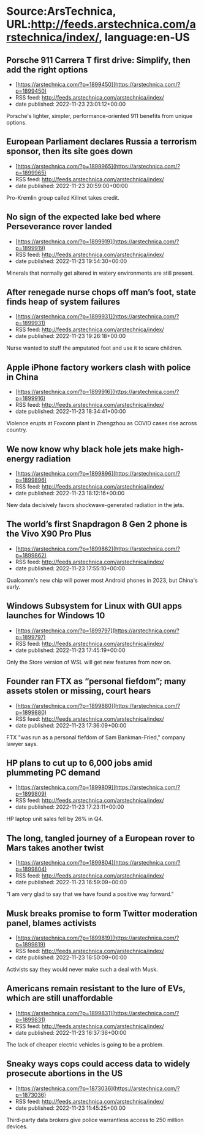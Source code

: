 # Source:ArsTechnica, URL:http://feeds.arstechnica.com/arstechnica/index/, language:en-US

## Porsche 911 Carrera T first drive: Simplify, then add the right options
 - [https://arstechnica.com/?p=1899450](https://arstechnica.com/?p=1899450)
 - RSS feed: http://feeds.arstechnica.com/arstechnica/index/
 - date published: 2022-11-23 23:01:12+00:00

Porsche's lighter, simpler, performance-oriented 911 benefits from unique options.

## European Parliament declares Russia a terrorism sponsor, then its site goes down
 - [https://arstechnica.com/?p=1899965](https://arstechnica.com/?p=1899965)
 - RSS feed: http://feeds.arstechnica.com/arstechnica/index/
 - date published: 2022-11-23 20:59:00+00:00

Pro-Kremlin group called Killnet takes credit.

## No sign of the expected lake bed where Perseverance rover landed
 - [https://arstechnica.com/?p=1899919](https://arstechnica.com/?p=1899919)
 - RSS feed: http://feeds.arstechnica.com/arstechnica/index/
 - date published: 2022-11-23 19:54:30+00:00

Minerals that normally get altered in watery environments are still present.

## After renegade nurse chops off man’s foot, state finds heap of system failures
 - [https://arstechnica.com/?p=1899931](https://arstechnica.com/?p=1899931)
 - RSS feed: http://feeds.arstechnica.com/arstechnica/index/
 - date published: 2022-11-23 19:26:18+00:00

Nurse wanted to stuff the amputated foot and use it to scare children.

## Apple iPhone factory workers clash with police in China
 - [https://arstechnica.com/?p=1899916](https://arstechnica.com/?p=1899916)
 - RSS feed: http://feeds.arstechnica.com/arstechnica/index/
 - date published: 2022-11-23 18:34:41+00:00

Violence erupts at Foxconn plant in Zhengzhou as COVID cases rise across country.

## We now know why black hole jets make high-energy radiation
 - [https://arstechnica.com/?p=1899896](https://arstechnica.com/?p=1899896)
 - RSS feed: http://feeds.arstechnica.com/arstechnica/index/
 - date published: 2022-11-23 18:12:16+00:00

New data decisively favors shockwave-generated radiation in the jets.

## The world’s first Snapdragon 8 Gen 2 phone is the Vivo X90 Pro Plus
 - [https://arstechnica.com/?p=1899862](https://arstechnica.com/?p=1899862)
 - RSS feed: http://feeds.arstechnica.com/arstechnica/index/
 - date published: 2022-11-23 17:55:10+00:00

Qualcomm's new chip will power most Android phones in 2023, but China's early.

## Windows Subsystem for Linux with GUI apps launches for Windows 10
 - [https://arstechnica.com/?p=1899797](https://arstechnica.com/?p=1899797)
 - RSS feed: http://feeds.arstechnica.com/arstechnica/index/
 - date published: 2022-11-23 17:45:19+00:00

Only the Store version of WSL will get new features from now on.

## Founder ran FTX as “personal fiefdom”; many assets stolen or missing, court hears
 - [https://arstechnica.com/?p=1899880](https://arstechnica.com/?p=1899880)
 - RSS feed: http://feeds.arstechnica.com/arstechnica/index/
 - date published: 2022-11-23 17:36:09+00:00

FTX "was run as a personal fiefdom of Sam Bankman-Fried," company lawyer says.

## HP plans to cut up to 6,000 jobs amid plummeting PC demand
 - [https://arstechnica.com/?p=1899809](https://arstechnica.com/?p=1899809)
 - RSS feed: http://feeds.arstechnica.com/arstechnica/index/
 - date published: 2022-11-23 17:23:11+00:00

HP laptop unit sales fell by 26% in Q4.

## The long, tangled journey of a European rover to Mars takes another twist
 - [https://arstechnica.com/?p=1899804](https://arstechnica.com/?p=1899804)
 - RSS feed: http://feeds.arstechnica.com/arstechnica/index/
 - date published: 2022-11-23 16:59:09+00:00

"I am very glad to say that we have found a positive way forward."

## Musk breaks promise to form Twitter moderation panel, blames activists
 - [https://arstechnica.com/?p=1899819](https://arstechnica.com/?p=1899819)
 - RSS feed: http://feeds.arstechnica.com/arstechnica/index/
 - date published: 2022-11-23 16:50:09+00:00

Activists say they would never make such a deal with Musk.

## Americans remain resistant to the lure of EVs, which are still unaffordable
 - [https://arstechnica.com/?p=1899831](https://arstechnica.com/?p=1899831)
 - RSS feed: http://feeds.arstechnica.com/arstechnica/index/
 - date published: 2022-11-23 16:37:36+00:00

The lack of cheaper electric vehicles is going to be a problem.

## Sneaky ways cops could access data to widely prosecute abortions in the US
 - [https://arstechnica.com/?p=1873036](https://arstechnica.com/?p=1873036)
 - RSS feed: http://feeds.arstechnica.com/arstechnica/index/
 - date published: 2022-11-23 11:45:25+00:00

Third-party data brokers give police warrantless access to 250 million devices.

